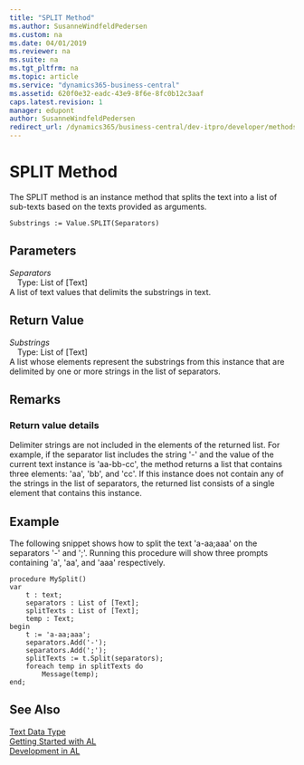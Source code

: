 ```yaml
---
title: "SPLIT Method"
ms.author: SusanneWindfeldPedersen
ms.custom: na
ms.date: 04/01/2019
ms.reviewer: na
ms.suite: na
ms.tgt_pltfrm: na
ms.topic: article
ms.service: "dynamics365-business-central"
ms.assetid: 620f0e32-eadc-43e9-8f6e-8fc0b12c3aaf
caps.latest.revision: 1
manager: edupont
author: SusanneWindfeldPedersen
redirect_url: /dynamics365/business-central/dev-itpro/developer/methods-auto/library
---
```


# SPLIT Method

The SPLIT method is an instance method that splits the text into a list of sub-texts based on the texts provided as arguments.
```
Substrings := Value.SPLIT(Separators)
```
## Parameters
*Separators*    
&emsp;Type: List of [Text]  
A list of text values that delimits the substrings in text.

## Return Value
*Substrings*  
&emsp;Type: List of [Text]  
A list whose elements represent the substrings from this instance that are delimited by one or more strings in the list of separators.

## Remarks 

### Return value details
Delimiter strings are not included in the elements of the returned list. For example, if the separator list includes the string '-' and the value of the current text instance is 'aa-bb-cc', the method returns a list that contains three elements: 'aa', 'bb', and 'cc'.
If this instance does not contain any of the strings in the list of separators, the returned list consists of a single element that contains this instance.

## Example
The following snippet shows how to split the text 'a-aa;aaa' on the separators '-' and ';'. Running this procedure will show three prompts containing 'a', 'aa', and 'aaa' respectively.

```  
procedure MySplit()
var 
    t : text;
    separators : List of [Text];
    splitTexts : List of [Text];
    temp : Text;
begin
    t := 'a-aa;aaa';
    separators.Add('-');
    separators.Add(';');
    splitTexts := t.Split(separators);
    foreach temp in splitTexts do
        Message(temp);
end;
``` 


## See Also
[Text Data Type](../datatypes/devenv-text-data-type.md)  
[Getting Started with AL](../devenv-get-started.md)  
[Development in AL](../devenv-dev-overview.md)  